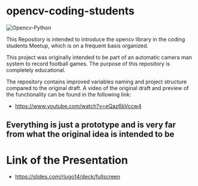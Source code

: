 # opencv-coding-students

![](https://miro.medium.com/max/1010/1*Y1S4hciQTfrB3xJuk2remA.png "Opencv-Python")

This Repository is intended to introduce the opencv library in the coding students Meetup, which is on a frequent basis organized.

This project was originally intended to be part of an automatic camera man system to record football games. The purpose of this repository is completely educational.

The repository contains improved variables naming and project structure compared to the original draft. A video of the original draft and preview of the functionality can be found in the following link:
- https://www.youtube.com/watch?v=eQaz6bVccw4


## Everything is just a prototype and is very far from what the original idea is intended to be

# Link of the Presentation
- https://slides.com/rlugo14/deck/fullscreen
